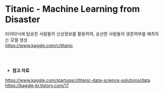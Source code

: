 # Titanic - Machine Learning from Disaster
타이타닉에 탑승한 사람들의 신상정보를 활용하여, 승선한 사람들의 생존여부를 예측하는 모델 생성 <br>
https://www.kaggle.com/c/titanic

<br>
<br>

* **참고 자료**

https://www.kaggle.com/startupsci/titanic-data-science-solutions/data <br>
https://kaggle-kr.tistory.com/17
